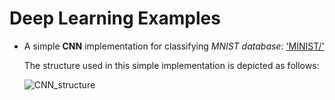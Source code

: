 # Deep Learning Examples

* A simple **CNN** implementation for classifying *MNIST database*: ['MINIST/'](https://github.com/ML1998/DeepLearningExamples/tree/main/MNIST)

  The structure used in this simple implementation is depicted as follows:

   ![CNN_structure](https://github.com/ML1998/DeepLearningExamples/blob/main/MNIST/CNNstruct.png)

